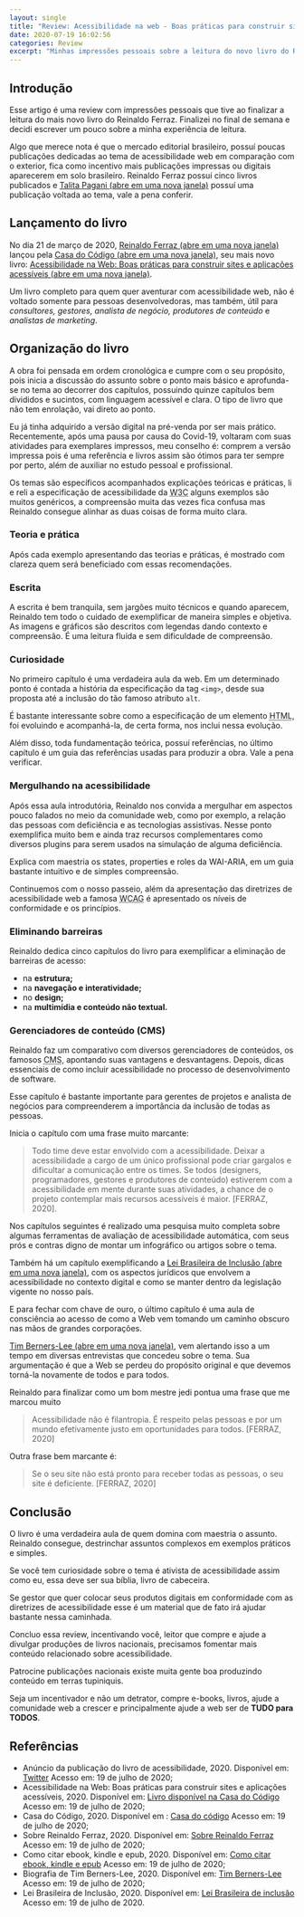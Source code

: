 ```yaml
---
layout: single
title: "Review: Acessibilidade na web - Boas práticas para construir sites e aplicações acessíveis"
date: 2020-07-19 16:02:56
categories: Review
excerpt: "Minhas impressões pessoais sobre a leitura do novo livro do Reinaldo Ferraz"
---
```


## Introdução

Esse artigo é uma review com impressões pessoais que tive ao finalizar a leitura do mais novo livro do Reinaldo Ferraz. Finalizei no final de semana e decidi escrever um pouco sobre a minha experiência de leitura.

Algo que merece nota é que o mercado editorial brasileiro, possuí poucas publicações dedicadas ao tema de acessibilidade web em comparação com o exterior, fica como incentivo mais publicações impressas ou digitais aparecerem em solo brasileiro. Reinaldo Ferraz possuí cinco livros publicados e <a href="http://talitapagani.com/pt-br" rel="noopener noreferrer" target="_blank">Talita Pagani <span class="sr-only">(abre em uma nova janela)</span></a> possuí uma publicação voltada ao tema, vale a pena conferir.

## Lançamento do livro

No dia 21 de março de 2020, <a href="http://reinaldoferraz.com.br/sobre" rel="noopener noreferrer" target="_blank">Reinaldo Ferraz <span class="sr-only">(abre em uma nova janela)</span></a> lançou pela <a href="https://www.casadocodigo.com.br" rel="noopener noreferrer" target="_blank">Casa do Código <span class="sr-only">(abre em uma nova janela)</span></a>, seu mais novo livro:  <a href="https://www.casadocodigo.com.br/products/livro-acessibilidade" rel="noopener noreferrer" target="_blank">Acessibilidade na Web: Boas práticas para construir sites e aplicações acessíveis <span class="sr-only">(abre em uma nova janela)</span></a>.

Um livro completo para quem quer aventurar com acessibilidade web, não é voltado somente para pessoas desenvolvedoras, mas também, útil para *consultores, gestores, analista de negócio, produtores de conteúdo* e *analistas de marketing*.

## Organização do livro

A obra foi pensada em ordem cronológica e cumpre com o seu propósito, pois inicia a discussão do assunto sobre o ponto mais básico e aprofunda-se no tema ao decorrer dos capítulos, possuindo quinze capítulos bem divididos e sucintos, com linguagem acessível e clara. O tipo de livro que não tem enrolação, vai direto ao ponto.

Eu já tinha adquirido a versão digital na pré-venda por ser mais prático. Recentemente, após uma pausa por causa do Covid-19, voltaram com suas atividades para exemplares impressos, meu conselho é: comprem a versão impressa pois é uma referência e livros assim são ótimos para ter sempre por perto, além de auxiliar no estudo pessoal e profissional.

Os temas são específicos acompanhados explicações teóricas e práticas, li e reli a especificação de acessibilidade da <abbr title="World Wide Consortium">W3C</abbr> alguns exemplos são muitos genéricos, a compreensão muita das vezes fica confusa mas Reinaldo consegue alinhar as duas coisas de forma muito clara.

### Teoria e prática

Após cada exemplo apresentando das teorias e práticas, é mostrado com clareza quem será beneficiado com essas recomendações.

### Escrita

A escrita é bem tranquila, sem jargões muito técnicos e quando aparecem, Reinaldo tem todo o cuidado de exemplificar de maneira simples e objetiva. As imagens e gráficos são descritos com legendas dando contexto e compreensão. É uma leitura fluída e sem dificuldade de compreensão.

### Curiosidade

No primeiro capítulo é uma  verdadeira aula da web. Em um determinado ponto é contada a história da especificação da tag ```<img>```, desde sua proposta até a inclusão do tão famoso atributo ```alt```.

É bastante interessante sobre como a especificação de um elemento <abbr title="Hyper Text Markup Language" lang="en">HTML</abbr>, foi evoluindo e acompanhá-la, de certa forma, nos inclui nessa evolução.

Além disso, toda fundamentação teórica, possuí referências, no último capítulo é um guia das referências usadas para produzir a obra. Vale a pena verificar.

### Mergulhando na acessibilidade

Após essa aula introdutória, Reinaldo nos convida a mergulhar em aspectos pouco falados no meio da comunidade web, como por exemplo, a relação das pessoas com deficiência e as tecnologias assistivas. Nesse ponto exemplifica muito bem e ainda traz recursos complementares como diversos <span lang="en">plugins</span> para serem usados na simulaçáo de alguma deficiência.

Explica com maestria os <span lang="en">states</span>, <span lang="en">properties</span> e <span lang="en">roles</span> da <span lang="en">WAI-ARIA</span>, em um guia bastante intuitivo e de simples compreensão.

Continuemos com o nosso passeio, além da apresentação das diretrizes de acessibilidade web a famosa <abbr title="Web Content Accessibility Guidelines" lang="en">WCAG</abbr> é apresentado os níveis de conformidade e os princípios.

### Eliminando barreiras

Reinaldo dedica cinco capítulos do livro para exemplificar a eliminação de barreiras de acesso:

- na **estrutura;**
- na **navegação e interatividade;**
- no **design;**
- na **multimídia e conteúdo não textual.**

### Gerenciadores de conteúdo (CMS)

Reinaldo faz um comparativo com diversos gerenciadores de conteúdos, os famosos <abbr title="Content Manager System" lang="en">CMS</abbr>, apontando suas vantagens e desvantagens. Depois, dicas essenciais de como incluir acessibilidade no processo de desenvolvimento de software.

Esse capítulo é bastante importante para gerentes de projetos e analista de negócios para compreenderem a importância da inclusão de todas as pessoas.

Inicia o capítulo com uma frase muito marcante:

> Todo time deve estar envolvido com a acessibilidade. Deixar a acessibilidade a cargo de um único profissional pode criar gargalos e dificultar a comunicação entre os times. Se todos (designers, programadores, gestores e produtores de conteúdo) estiverem com a acessibilidade em mente durante suas atividades, a chance de o projeto contemplar mais recursos acessíveis é maior.  [FERRAZ, 2020].

Nos capítulos seguintes é realizado uma pesquisa muito completa sobre algumas ferramentas de avaliação de acessibilidade automática, com seus prós e contras digno de montar um infográfico ou artigos sobre o tema. 

Também há um capítulo exemplificando a <a href="http://www.planalto.gov.br/ccivil_03/_ato2015-2018/2015/lei/l13146.htm" rel="noopener noreferrer" target="_blank">Lei Brasileira de Inclusão <span class="sr-only">(abre em uma nova janela)</span></a>, com os aspectos jurídicos que envolvem a acessibilidade no contexto digital e como se manter dentro da legislação vigente no nosso país. 

E para fechar com chave de ouro, o último capítulo é uma aula de consciência ao acesso de como a Web vem tomando um caminho obscuro nas mãos de grandes corporações.

<a href="https://pt.wikipedia.org/wiki/Tim_Berners-Lee" rel="noopener noreferrer" target="_blank">Tim Berners-Lee <span class="sr-only">(abre em uma nova janela)</span></a>, vem alertando isso a um tempo em diversas entrevistas que concedeu sobre o tema. Sua argumentação é que a Web se perdeu do propósito original e que devemos torná-la novamente de todos e para todos.

Reinaldo para finalizar como um bom mestre jedi pontua uma frase que me marcou muito 

> Acessibilidade não é filantropia. É respeito pelas pessoas e por um mundo efetivamente justo em oportunidades para todos. [FERRAZ, 2020]

Outra frase bem marcante é:

> Se o seu site não está pronto para receber todas as pessoas, o seu site é deficiente. [FERRAZ, 2020]

## Conclusão

O livro é uma verdadeira aula de quem domina com maestria o assunto. Reinaldo consegue, destrinchar assuntos complexos em exemplos práticos e simples.

Se você tem curiosidade sobre o tema é ativista de acessibilidade assim como eu, essa deve ser sua bíblia, livro de cabeceira.

Se gestor que quer colocar seus produtos digitais em conformidade com as diretrizes de acessibilidade esse é um material que de fato irá ajudar bastante nessa caminhada.

Concluo essa review, incentivando você, leitor que compre e ajude a divulgar produções de livros nacionais, precisamos fomentar mais conteúdo relacionado sobre acessibilidade.

Patrocine publicações nacionais existe muita gente boa produzindo conteúdo em terras tupiniquis.

Seja um incentivador e não um detrator, compre e-books, livros, ajude a comunidade web a crescer e principalmente ajude a web ser de **TUDO para TODOS**.

## Referências

- Anúncio da publicação do livro de acessibilidade, 2020. Disponível em: [Twitter](https://twitter.com/reinaldoferraz/status/1263498521300348928) Acesso em: 19 de julho de 2020;
- Acessibilidade na Web: Boas práticas para construir sites e aplicações acessíveis, 2020. Disponível em: [Livro disponível na Casa do Código](https://www.casadocodigo.com.br/products/livro-acessibilidade) Acesso em: 19 de julho de 2020;
- Casa do Código, 2020. Disponível em : [Casa do código](https://www.casadocodigo.com.br/) Acesso em: 19 de julho de 2020;
- Sobre Reinaldo Ferraz, 2020. Disponível em: [Sobre Reinaldo Ferraz](http://reinaldoferraz.com.br/sobre/) Acesso em: 19 de julho de 2020;
- Como citar ebook, kindle e epub, 2020. Disponível em: [Como citar ebook, kindle e epub](https://guiadamonografia.com.br/como-citar-ebook-kindle-epub/#Como_citar_livros_no_formato_epub) Acesso em: 19 de julho de 2020;
- Biografia de Tim Berners-Lee, 2020. Disponível em: [Tim Berners-Lee](https://pt.wikipedia.org/wiki/Tim_Berners-Lee) Acesso em: 19 de julho de 2020;
- Lei Brasileira de Inclusão, 2020. Disponível em: [Lei Brasileira de inclusão](http://www.planalto.gov.br/ccivil_03/_ato2015-2018/2015/lei/l13146.htm) Acesso em: 19 de julho de 2020.